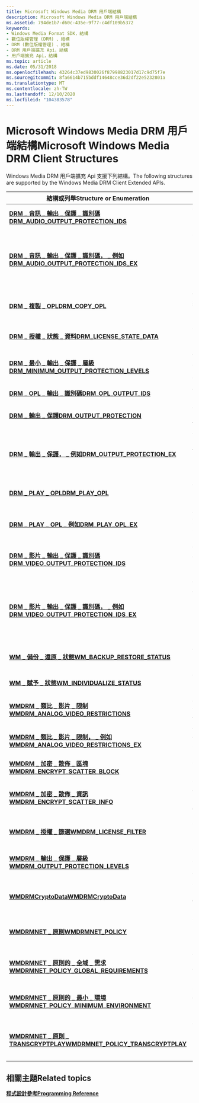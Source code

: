 ```yaml
---
title: Microsoft Windows Media DRM 用戶端結構
description: Microsoft Windows Media DRM 用戶端結構
ms.assetid: 794de1b7-d60c-435e-9f77-c4df109b5372
keywords:
- Windows Media Format SDK，結構
- 數位版權管理 (DRM) 、結構
- DRM (數位版權管理) 、結構
- DRM 用戶端擴充 Api，結構
- 用戶端擴充 Api，結構
ms.topic: article
ms.date: 05/31/2018
ms.openlocfilehash: 43264c37ed9830026f87998823017d17c9d75f7e
ms.sourcegitcommit: 8fa6614b715bddf14648cce36d2df22e5232801a
ms.translationtype: MT
ms.contentlocale: zh-TW
ms.lasthandoff: 12/10/2020
ms.locfileid: "104383578"
---
```

# <a name="microsoft-windows-media-drm-client-structures"></a><span data-ttu-id="9c402-108">Microsoft Windows Media DRM 用戶端結構</span><span class="sxs-lookup"><span data-stu-id="9c402-108">Microsoft Windows Media DRM Client Structures</span></span>

<span data-ttu-id="9c402-109">Windows Media DRM 用戶端擴充 Api 支援下列結構。</span><span class="sxs-lookup"><span data-stu-id="9c402-109">The following structures are supported by the Windows Media DRM Client Extended APIs.</span></span>



| <span data-ttu-id="9c402-110">結構或列舉</span><span class="sxs-lookup"><span data-stu-id="9c402-110">Structure or Enumeration</span></span>                                                                    | <span data-ttu-id="9c402-111">Description</span><span class="sxs-lookup"><span data-stu-id="9c402-111">Description</span></span>                                                                                                                                                 |
|---------------------------------------------------------------------------------------------|-------------------------------------------------------------------------------------------------------------------------------------------------------------|
| [<span data-ttu-id="9c402-112">**DRM \_ 音訊 \_ 輸出 \_ 保護 \_ 識別碼**</span><span class="sxs-lookup"><span data-stu-id="9c402-112">**DRM\_AUDIO\_OUTPUT\_PROTECTION\_IDS**</span></span>](drm-audio-output-protection-ids.md)              | <span data-ttu-id="9c402-113">包含音訊輸出保護識別碼的清單。</span><span class="sxs-lookup"><span data-stu-id="9c402-113">Contains a list of audio output protection identifiers.</span></span>                                                                                                     |
| [<span data-ttu-id="9c402-114">**DRM \_ 音訊 \_ 輸出 \_ 保護 \_ 識別碼， \_ 例如**</span><span class="sxs-lookup"><span data-stu-id="9c402-114">**DRM\_AUDIO\_OUTPUT\_PROTECTION\_IDS\_EX**</span></span>](drm-audio-output-protection-ids-ex.md)       | <span data-ttu-id="9c402-115">包含音訊輸出保護識別碼的清單。</span><span class="sxs-lookup"><span data-stu-id="9c402-115">Contains a list of audio output protection identifiers.</span></span> <span data-ttu-id="9c402-116">此結構會藉由新增版本號碼來擴充 **DRM \_ 音訊 \_ 輸出 \_ 保護 \_ 識別碼** 。</span><span class="sxs-lookup"><span data-stu-id="9c402-116">This structure extends **DRM\_AUDIO\_OUTPUT\_PROTECTION\_IDS** by adding a version number.</span></span>          |
| [<span data-ttu-id="9c402-117">**DRM \_ 複製 \_ OPL**</span><span class="sxs-lookup"><span data-stu-id="9c402-117">**DRM\_COPY\_OPL**</span></span>](drmdrm-copy-opl.md)                                                   | <span data-ttu-id="9c402-118">保存有關複製動作授權中所指定輸出保護層級的資訊。</span><span class="sxs-lookup"><span data-stu-id="9c402-118">Holds information about the output protection levels specified in a license for copy actions.</span></span>                                                               |
| [<span data-ttu-id="9c402-119">**DRM \_ 授權 \_ 狀態 \_ 資料**</span><span class="sxs-lookup"><span data-stu-id="9c402-119">**DRM\_LICENSE\_STATE\_DATA**</span></span>](drmdrm-license-state-data.md)                              | <span data-ttu-id="9c402-120">包含 DRM 許可權之授許可權制的相關資訊。</span><span class="sxs-lookup"><span data-stu-id="9c402-120">Contains information about the license restrictions for a DRM right.</span></span>                                                                                        |
| [<span data-ttu-id="9c402-121">**DRM \_ 最小 \_ 輸出 \_ 保護 \_ 層級**</span><span class="sxs-lookup"><span data-stu-id="9c402-121">**DRM\_MINIMUM\_OUTPUT\_PROTECTION\_LEVELS**</span></span>](drmdrm-minimum-output-protection-levels.md) | <span data-ttu-id="9c402-122">保存 (OPLs) 的最小輸出保護層級，以播放各種類型的內容。</span><span class="sxs-lookup"><span data-stu-id="9c402-122">Holds the minimum output protection levels (OPLs) for playback of various types of content.</span></span>                                                                 |
| [<span data-ttu-id="9c402-123">**DRM \_ OPL \_ 輸出 \_ 識別碼**</span><span class="sxs-lookup"><span data-stu-id="9c402-123">**DRM\_OPL\_OUTPUT\_IDS**</span></span>](drmdrm-opl-output-ids.md)                                      | <span data-ttu-id="9c402-124">保存一些 OPL 輸出識別碼。</span><span class="sxs-lookup"><span data-stu-id="9c402-124">Holds a number of OPL output identifiers.</span></span>                                                                                                                   |
| [<span data-ttu-id="9c402-125">**DRM \_ 輸出 \_ 保護**</span><span class="sxs-lookup"><span data-stu-id="9c402-125">**DRM\_OUTPUT\_PROTECTION**</span></span>](drm-output-protection.md)                                    | <span data-ttu-id="9c402-126">保存輸出保護技術的相關資訊。</span><span class="sxs-lookup"><span data-stu-id="9c402-126">Holds information about an output protection technology.</span></span>                                                                                                    |
| [<span data-ttu-id="9c402-127">**DRM \_ 輸出 \_ 保護， \_ 例如**</span><span class="sxs-lookup"><span data-stu-id="9c402-127">**DRM\_OUTPUT\_PROTECTION\_EX**</span></span>](drm-output-protection-ex.md)                             | <span data-ttu-id="9c402-128">保存輸出保護技術的相關資訊。</span><span class="sxs-lookup"><span data-stu-id="9c402-128">Holds information about an output protection technology.</span></span> <span data-ttu-id="9c402-129">此結構會藉由新增版本號碼來擴充 **DRM \_ 輸出 \_ 保護** 。</span><span class="sxs-lookup"><span data-stu-id="9c402-129">This structure extends **DRM\_OUTPUT\_PROTECTION** by adding a version number.</span></span>                     |
| [<span data-ttu-id="9c402-130">**DRM \_ PLAY \_ OPL**</span><span class="sxs-lookup"><span data-stu-id="9c402-130">**DRM\_PLAY\_OPL**</span></span>](drmdrm-play-opl.md)                                                   | <span data-ttu-id="9c402-131">保存有關播放動作授權中所指定之 OPLs 的資訊。</span><span class="sxs-lookup"><span data-stu-id="9c402-131">Holds information about the OPLs specified in a license for play actions.</span></span>                                                                                   |
| [<span data-ttu-id="9c402-132">**DRM \_ PLAY \_ OPL \_ 例如**</span><span class="sxs-lookup"><span data-stu-id="9c402-132">**DRM\_PLAY\_OPL\_EX**</span></span>](drm-play-opl-ex.md)                                               | <span data-ttu-id="9c402-133">保存有關播放動作授權中所指定之 OPLs 的延伸資訊。</span><span class="sxs-lookup"><span data-stu-id="9c402-133">Holds extended information about the OPLs specified in a license for play actions.</span></span>                                                                          |
| [<span data-ttu-id="9c402-134">**DRM \_ 影片 \_ 輸出 \_ 保護 \_ 識別碼**</span><span class="sxs-lookup"><span data-stu-id="9c402-134">**DRM\_VIDEO\_OUTPUT\_PROTECTION\_IDS**</span></span>](drmdrm-video-output-protection-ids.md)           | <span data-ttu-id="9c402-135">保存 **DRM \_ 影片 \_ 輸出 \_ 保護** 結構的陣列。</span><span class="sxs-lookup"><span data-stu-id="9c402-135">Holds an array of **DRM\_VIDEO\_OUTPUT\_PROTECTION** structures.</span></span>                                                                                            |
| [<span data-ttu-id="9c402-136">**DRM \_ 影片 \_ 輸出 \_ 保護 \_ 識別碼， \_ 例如**</span><span class="sxs-lookup"><span data-stu-id="9c402-136">**DRM\_VIDEO\_OUTPUT\_PROTECTION\_IDS\_EX**</span></span>](drm-video-output-protection-ids-ex.md)       | <span data-ttu-id="9c402-137">保存 **DRM \_ 影片 \_ 輸出 \_ 保護** 結構的陣列。</span><span class="sxs-lookup"><span data-stu-id="9c402-137">Holds an array of **DRM\_VIDEO\_OUTPUT\_PROTECTION** structures.</span></span> <span data-ttu-id="9c402-138">此結構會藉由新增版本號碼來擴充 **DRM \_ VIDEO \_ 輸出 \_ 保護 \_ 識別碼** 。</span><span class="sxs-lookup"><span data-stu-id="9c402-138">This structure extends **DRM\_VIDEO\_OUTPUT\_PROTECTION\_IDS** by adding a version number.</span></span> |
| [<span data-ttu-id="9c402-139">**WM \_ 備份 \_ 還原 \_ 狀態**</span><span class="sxs-lookup"><span data-stu-id="9c402-139">**WM\_BACKUP\_RESTORE\_STATUS**</span></span>](wm-backup-restore-status.md)                             | <span data-ttu-id="9c402-140">保存有關暫止授權備份或還原作業的資訊。</span><span class="sxs-lookup"><span data-stu-id="9c402-140">Holds information about a pending license backup or restore operation.</span></span>                                                                                      |
| [<span data-ttu-id="9c402-141">**WM \_ 賦予 \_ 狀態**</span><span class="sxs-lookup"><span data-stu-id="9c402-141">**WM\_INDIVIDUALIZE\_STATUS**</span></span>](drmwm-individualize-status.md)                             | <span data-ttu-id="9c402-142">保存有關暫止的個人化程式的資訊。</span><span class="sxs-lookup"><span data-stu-id="9c402-142">Holds information about a pending individualization process.</span></span>                                                                                                |
| [<span data-ttu-id="9c402-143">**WMDRM \_ 類比 \_ 影片 \_ 限制**</span><span class="sxs-lookup"><span data-stu-id="9c402-143">**WMDRM\_ANALOG\_VIDEO\_RESTRICTIONS**</span></span>](wmdrm-analog-video-restrictions.md)               | <span data-ttu-id="9c402-144">保存將內容播放為類比影片之限制的相關資訊。</span><span class="sxs-lookup"><span data-stu-id="9c402-144">Holds information about a restriction for playing back content as analog video.</span></span>                                                                             |
| [<span data-ttu-id="9c402-145">**WMDRM \_ 類比 \_ 影片 \_ 限制， \_ 例如**</span><span class="sxs-lookup"><span data-stu-id="9c402-145">**WMDRM\_ANALOG\_VIDEO\_RESTRICTIONS\_EX**</span></span>](wmdrm-analog-video-restrictions-ex.md)        | <span data-ttu-id="9c402-146">保存有關將內容播放為類比影片之限制的延伸資訊。</span><span class="sxs-lookup"><span data-stu-id="9c402-146">Holds extended information about a restriction for playing back content as analog video.</span></span>                                                                    |
| [<span data-ttu-id="9c402-147">**WMDRM \_ 加密 \_ 散佈 \_ 區塊**</span><span class="sxs-lookup"><span data-stu-id="9c402-147">**WMDRM\_ENCRYPT\_SCATTER\_BLOCK**</span></span>](wmdrm-encrypt-scatter-block.md)                       | <span data-ttu-id="9c402-148">包含要加密的資料區塊。</span><span class="sxs-lookup"><span data-stu-id="9c402-148">Contains a block of data to be encrypted.</span></span>                                                                                                                   |
| [<span data-ttu-id="9c402-149">**WMDRM \_ 加密 \_ 散佈 \_ 資訊**</span><span class="sxs-lookup"><span data-stu-id="9c402-149">**WMDRM\_ENCRYPT\_SCATTER\_INFO**</span></span>](wmdrm-encrypt-scatter-info.md)                         | <span data-ttu-id="9c402-150">包含設定 [**IWMDRMEncryptScatter**](iwmdrmencryptscatter.md) 介面以供使用所需的資訊。</span><span class="sxs-lookup"><span data-stu-id="9c402-150">Contains information needed to configure the [**IWMDRMEncryptScatter**](iwmdrmencryptscatter.md) interface for use.</span></span>                                        |
| [<span data-ttu-id="9c402-151">**WMDRM \_ 授權 \_ 篩選**</span><span class="sxs-lookup"><span data-stu-id="9c402-151">**WMDRM\_LICENSE\_FILTER**</span></span>](wmdrm-license-filter.md)                                      | <span data-ttu-id="9c402-152">包含用來建立授權列舉的篩選資訊。</span><span class="sxs-lookup"><span data-stu-id="9c402-152">Contains filtering information for creating license enumerations.</span></span>                                                                                           |
| [<span data-ttu-id="9c402-153">**WMDRM \_ 輸出 \_ 保護 \_ 層級**</span><span class="sxs-lookup"><span data-stu-id="9c402-153">**WMDRM\_OUTPUT\_PROTECTION\_LEVELS**</span></span>](wmdrm-output-protection-levels.md)                 | <span data-ttu-id="9c402-154">包含授權用來執行各種動作所需的輸出保護層級。</span><span class="sxs-lookup"><span data-stu-id="9c402-154">Contains the output protections levels required by a license to perform various actions.</span></span>                                                                    |
| [<span data-ttu-id="9c402-155">**WMDRMCryptoData**</span><span class="sxs-lookup"><span data-stu-id="9c402-155">**WMDRMCryptoData**</span></span>](wmdrmcryptodata.md)                                                  | <span data-ttu-id="9c402-156">包含用來加密和解密內容之密碼編譯演算法的相關資訊。</span><span class="sxs-lookup"><span data-stu-id="9c402-156">Contains information about the cryptographic algorithm used to encrypt and decrypt content.</span></span>                                                                 |
| [<span data-ttu-id="9c402-157">**WMDRMNET \_ 原則**</span><span class="sxs-lookup"><span data-stu-id="9c402-157">**WMDRMNET\_POLICY**</span></span>](wmdrmnet-policy.md)                                                 | <span data-ttu-id="9c402-158">包含用於網路裝置作業之 Windows Media DRM 的原則。</span><span class="sxs-lookup"><span data-stu-id="9c402-158">Contains the policy to be used for Windows Media DRM for Network Devices operations.</span></span>                                                                        |
| [<span data-ttu-id="9c402-159">**WMDRMNET \_ 原則的 \_ 全域 \_ 需求**</span><span class="sxs-lookup"><span data-stu-id="9c402-159">**WMDRMNET\_POLICY\_GLOBAL\_REQUIREMENTS**</span></span>](wmdrmnet-policy-global-requirements.md)       | <span data-ttu-id="9c402-160">保留網路裝置的 Windows Media DRM 全域需求。</span><span class="sxs-lookup"><span data-stu-id="9c402-160">Holds global requirements for Windows Media DRM for Network Devices.</span></span>                                                                                        |
| [<span data-ttu-id="9c402-161">**WMDRMNET \_ 原則的 \_ 最小 \_ 環境**</span><span class="sxs-lookup"><span data-stu-id="9c402-161">**WMDRMNET\_POLICY\_MINIMUM\_ENVIRONMENT**</span></span>](wmdrmnet-policy-minimum-environment.md)       | <span data-ttu-id="9c402-162">包含網路裝置的 Windows Media DRM 的最低安全性需求。</span><span class="sxs-lookup"><span data-stu-id="9c402-162">Contains the minimum security requirements for Windows Media DRM for Network Devices.</span></span>                                                                       |
| [<span data-ttu-id="9c402-163">**WMDRMNET \_ 原則 \_ TRANSCRYPTPLAY**</span><span class="sxs-lookup"><span data-stu-id="9c402-163">**WMDRMNET\_POLICY\_TRANSCRYPTPLAY**</span></span>](wmdrmnet-policy-transcryptplay.md)                  | <span data-ttu-id="9c402-164">保存針對網路裝置使用 Windows Media DRM 播放內容的原則資訊。</span><span class="sxs-lookup"><span data-stu-id="9c402-164">Holds the policy information for playing content using Windows Media DRM for Network Devices.</span></span>                                                               |



 

## <a name="related-topics"></a><span data-ttu-id="9c402-165">相關主題</span><span class="sxs-lookup"><span data-stu-id="9c402-165">Related topics</span></span>

<dl> <dt>

[<span data-ttu-id="9c402-166">**程式設計參考**</span><span class="sxs-lookup"><span data-stu-id="9c402-166">**Programming Reference**</span></span>](drm-programming-reference.md)
</dt> </dl>

 

 





